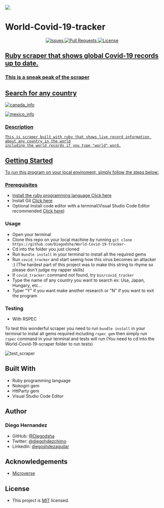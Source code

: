 ![](https://img.shields.io/badge/Microverse-blueviolet)

# **World-Covid-19-tracker**

<p align="center">
    <a href="https://github.com/Diegodsha/World-Covid-19-tracker-/issues">
    <img src="https://img.shields.io/github/issues-raw/Diegodsha/World-Covid-19-tracker-?style=for-the-badge"
         alt="Issues">
     <a href="https://github.com/Diegodsha/World-Covid-19-tracker-/pulls">
    <img src="https://img.shields.io/github/issues-pr/Diegodsha/World-Covid-19-tracker-?style=for-the-badge"
         alt="Pull Requests">
     <a href="https://github.com/Diegodsha/World-Covid-19-tracker-/blob/main/LICENSE">
    <img src="https://img.shields.io/github/license/Diegodsha/World-Covid-19-tracker-?style=for-the-badge"
         alt="License">
</p>

## Ruby scraper that shows global Covid-19 records up to date.

### This is a sneak peak of the scraper

## Search for any country

![canada_info](https://user-images.githubusercontent.com/70416006/109869890-0ee30c00-7c2f-11eb-9c67-3b9804e4de89.png)

![mexico_info](https://user-images.githubusercontent.com/70416006/109869982-2a4e1700-7c2f-11eb-9cb3-2250ee153bf3.png)

### Description

    This is scraper built with ruby that shows live record information about any country in the world
    including the world records if you type "world" word.

## Getting Started

To run this program on your local enviroment, simply follow the steps below:

### Prerequisites

- Install the ruby programming language [Click here](https://www.ruby-lang.org/en/documentation/installation/)
- Install Git [Click here](https://git-scm.com/)
- Optional Install code editor with a terminal(Visual Studio Code Editor recommended [Click here](https://code.visualstudio.com/))

### Usage

- Open your terminal
- Clone this repo on your local machine by running `git clone https://github.com/Diegodsha/World-Covid-19-tracker-`
- Cd into the folder you just cloned
- Run `Bundle install` in your terminal to install all the required gems
- Run `covid_tracker` and start seeing how this virus becomes an attacker :) (The hardest part of this project was to make this string to rhyme so please don't judge my rapper skills)
- If `covid_tracker`: command not found, try `bin/covid_tracker`
- Type the name of any country you want to search ex: Usa, Japan, Hungary, etc...
- Typer "Y" if you want make another research or "N" if you want to exit the program

### Testing

- With RSPEC

To test this wonderful scraper you need to run `bundle install` in your terminal to instal all gems required including `rspec gem`
then simply run `rspec` command in your terminal and tests will run (You need to cd into the World-Covid-19-scraper folder to run tests)

![test_scraper](https://user-images.githubusercontent.com/70416006/109872517-27085a80-7c32-11eb-8dbe-2f4a474a26c8.png)

## Built With

- Ruby programming language
- Nokogiri gem
- HttParty gem
- Visual Studio Code Editor

## Author

### Diego Hernandez

- GitHub: [@Diegodsha](https://github.com/Diegodsha)
- Twitter: [@diegohdezchimo](https://twitter.com/diegohdezchimo)
- LinkedIn: [diegoshdezaguilar](https://www.linkedin.com/in/diegoshdezaguilar/)

## Acknowledgements

- [Microverse](https://www.microverse.org)

## License

- This project is [MIT](https://github.com/Diegodsha/World-Covid-19-tracker-/blob/develop/LICENSE) licensed.
